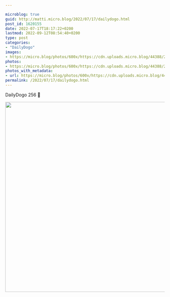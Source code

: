 ```yaml
---

microblog: true
guid: http://matti.micro.blog/2022/07/17/dailydogo.html
post_id: 1620155
date: 2022-07-17T18:17:22+0200
lastmod: 2022-09-12T08:54:40+0200
type: post
categories:
- "DailyDogo"
images:
- https://micro.blog/photos/600x/https://cdn.uploads.micro.blog/44388/2022/26a184a6f0.jpg
photos:
- https://micro.blog/photos/600x/https://cdn.uploads.micro.blog/44388/2022/26a184a6f0.jpg
photos_with_metadata:
- url: https://micro.blog/photos/600x/https://cdn.uploads.micro.blog/44388/2022/26a184a6f0.jpg
permalink: /2022/07/17/dailydogo.html
---
```

DailyDogo 256 🐶

<img src="https://micro.blog/photos/600x/https://blog.martin-haehnel.de/uploads/2022/26a184a6f0.jpg" width="600" height="600" alt="" />
